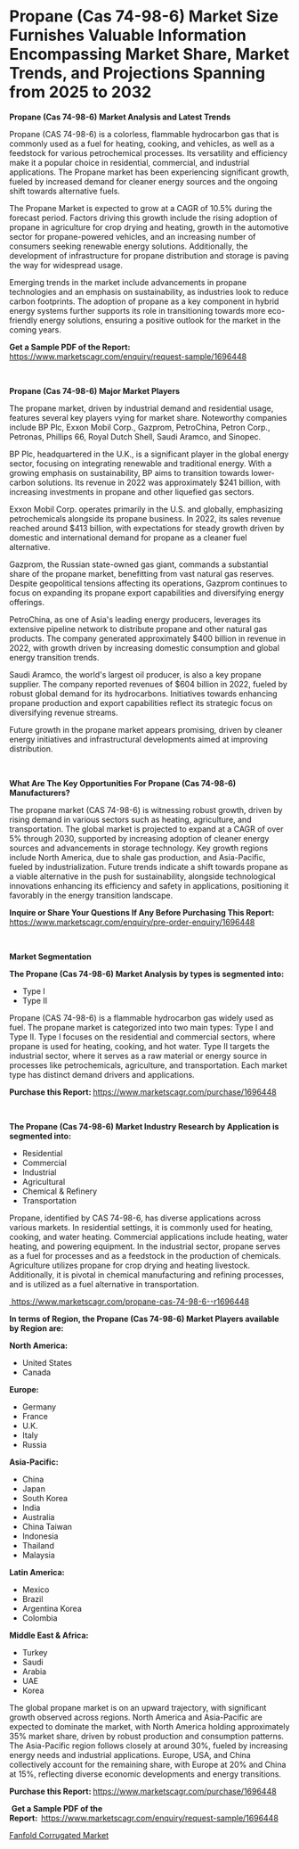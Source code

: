 <p><h1>Propane (Cas 74-98-6) Market Size Furnishes Valuable Information Encompassing Market Share, Market Trends, and Projections Spanning from 2025 to 2032</h1></p><p><strong>Propane (Cas 74-98-6) Market Analysis and Latest Trends</strong></p>
<p><p>Propane (CAS 74-98-6) is a colorless, flammable hydrocarbon gas that is commonly used as a fuel for heating, cooking, and vehicles, as well as a feedstock for various petrochemical processes. Its versatility and efficiency make it a popular choice in residential, commercial, and industrial applications. The Propane market has been experiencing significant growth, fueled by increased demand for cleaner energy sources and the ongoing shift towards alternative fuels.</p><p>The Propane Market is expected to grow at a CAGR of 10.5% during the forecast period. Factors driving this growth include the rising adoption of propane in agriculture for crop drying and heating, growth in the automotive sector for propane-powered vehicles, and an increasing number of consumers seeking renewable energy solutions. Additionally, the development of infrastructure for propane distribution and storage is paving the way for widespread usage. </p><p>Emerging trends in the market include advancements in propane technologies and an emphasis on sustainability, as industries look to reduce carbon footprints. The adoption of propane as a key component in hybrid energy systems further supports its role in transitioning towards more eco-friendly energy solutions, ensuring a positive outlook for the market in the coming years.</p></p>
<p><strong>Get a Sample PDF of the Report:&nbsp;</strong> <a href="https://www.marketscagr.com/enquiry/request-sample/1696448?utm_campaign=3440&utm_medium=2&utm_source=Github&utm_content=ia&utm_term=27032025&utm_id=propane-cas-74-98-6">https://www.marketscagr.com/enquiry/request-sample/1696448</a></p>
<p>&nbsp;</p>
<p><strong>Propane (Cas 74-98-6) Major Market Players</strong></p>
<p><p>The propane market, driven by industrial demand and residential usage, features several key players vying for market share. Noteworthy companies include BP Plc, Exxon Mobil Corp., Gazprom, PetroChina, Petron Corp., Petronas, Phillips 66, Royal Dutch Shell, Saudi Aramco, and Sinopec.</p><p>BP Plc, headquartered in the U.K., is a significant player in the global energy sector, focusing on integrating renewable and traditional energy. With a growing emphasis on sustainability, BP aims to transition towards lower-carbon solutions. Its revenue in 2022 was approximately $241 billion, with increasing investments in propane and other liquefied gas sectors.</p><p>Exxon Mobil Corp. operates primarily in the U.S. and globally, emphasizing petrochemicals alongside its propane business. In 2022, its sales revenue reached around $413 billion, with expectations for steady growth driven by domestic and international demand for propane as a cleaner fuel alternative.</p><p>Gazprom, the Russian state-owned gas giant, commands a substantial share of the propane market, benefitting from vast natural gas reserves. Despite geopolitical tensions affecting its operations, Gazprom continues to focus on expanding its propane export capabilities and diversifying energy offerings.</p><p>PetroChina, as one of Asia's leading energy producers, leverages its extensive pipeline network to distribute propane and other natural gas products. The company generated approximately $400 billion in revenue in 2022, with growth driven by increasing domestic consumption and global energy transition trends.</p><p>Saudi Aramco, the world's largest oil producer, is also a key propane supplier. The company reported revenues of $604 billion in 2022, fueled by robust global demand for its hydrocarbons. Initiatives towards enhancing propane production and export capabilities reflect its strategic focus on diversifying revenue streams.</p><p>Future growth in the propane market appears promising, driven by cleaner energy initiatives and infrastructural developments aimed at improving distribution.</p></p>
<p>&nbsp;</p>
<p><strong>What Are The Key Opportunities For Propane (Cas 74-98-6) Manufacturers?</strong></p>
<p><p>The propane market (CAS 74-98-6) is witnessing robust growth, driven by rising demand in various sectors such as heating, agriculture, and transportation. The global market is projected to expand at a CAGR of over 5% through 2030, supported by increasing adoption of cleaner energy sources and advancements in storage technology. Key growth regions include North America, due to shale gas production, and Asia-Pacific, fueled by industrialization. Future trends indicate a shift towards propane as a viable alternative in the push for sustainability, alongside technological innovations enhancing its efficiency and safety in applications, positioning it favorably in the energy transition landscape.</p></p>
<p><strong>Inquire or Share Your Questions If Any Before Purchasing This Report:</strong> <a href="https://www.marketscagr.com/enquiry/pre-order-enquiry/1696448?utm_campaign=3440&utm_medium=2&utm_source=Github&utm_content=ia&utm_term=27032025&utm_id=propane-cas-74-98-6">https://www.marketscagr.com/enquiry/pre-order-enquiry/1696448</a></p>
<p>&nbsp;</p>
<p><strong>Market Segmentation</strong></p>
<p><strong>The Propane (Cas 74-98-6) Market Analysis by types is segmented into:</strong></p>
<p><ul><li>Type I</li><li>Type II</li></ul></p>
<p><p>Propane (CAS 74-98-6) is a flammable hydrocarbon gas widely used as fuel. The propane market is categorized into two main types: Type I and Type II. Type I focuses on the residential and commercial sectors, where propane is used for heating, cooking, and hot water. Type II targets the industrial sector, where it serves as a raw material or energy source in processes like petrochemicals, agriculture, and transportation. Each market type has distinct demand drivers and applications.</p></p>
<p><strong>Purchase this Report:&nbsp;</strong><a href="https://www.marketscagr.com/purchase/1696448?utm_campaign=3440&utm_medium=2&utm_source=Github&utm_content=ia&utm_term=27032025&utm_id=propane-cas-74-98-6">https://www.marketscagr.com/purchase/1696448</a></p>
<p>&nbsp;</p>
<p><strong>The Propane (Cas 74-98-6) Market Industry Research by Application is segmented into:</strong></p>
<p><ul><li>Residential</li><li>Commercial</li><li>Industrial</li><li>Agricultural</li><li>Chemical & Refinery</li><li>Transportation</li></ul></p>
<p><p>Propane, identified by CAS 74-98-6, has diverse applications across various markets. In residential settings, it is commonly used for heating, cooking, and water heating. Commercial applications include heating, water heating, and powering equipment. In the industrial sector, propane serves as a fuel for processes and as a feedstock in the production of chemicals. Agriculture utilizes propane for crop drying and heating livestock. Additionally, it is pivotal in chemical manufacturing and refining processes, and is utilized as a fuel alternative in transportation.</p></p>
<p><a href="https://www.marketscagr.com/propane-cas-74-98-6--r1696448?utm_campaign=3440&utm_medium=2&utm_source=Github&utm_content=ia&utm_term=27032025&utm_id=propane-cas-74-98-6">&nbsp;https://www.marketscagr.com/propane-cas-74-98-6--r1696448</a></p>
<p><strong>In terms of Region, the Propane (Cas 74-98-6) Market Players available by Region are:</strong></p>
<p>
    <p> <strong> North America: </strong>
        <ul>
            <li>United States</li>
            <li>Canada</li>
        </ul>
        </p> 
    <p> <strong> Europe: </strong>
        <ul>
            <li>Germany</li>
            <li>France</li>
            <li>U.K.</li>
            <li>Italy</li>
            <li>Russia</li>
        </ul>
        </p> 
    <p> <strong> Asia-Pacific: </strong>
        <ul>
            <li>China</li>
            <li>Japan</li>
            <li>South Korea</li>
            <li>India</li>
            <li>Australia</li>
            <li>China Taiwan</li>
            <li>Indonesia</li>
            <li>Thailand</li>
            <li>Malaysia</li>
        </ul>
        </p> 
    <p> <strong> Latin America: </strong>
        <ul>
            <li>Mexico</li>
            <li>Brazil</li>
            <li>Argentina Korea</li>
            <li>Colombia</li>
        </ul>
        </p> 
    <p> <strong> Middle East & Africa: </strong>
        <ul>
            <li>Turkey</li>
            <li>Saudi</li>
            <li>Arabia</li>
            <li>UAE</li>
            <li>Korea</li>
        </ul>
    </p>
    </p>
<p><p>The global propane market is on an upward trajectory, with significant growth observed across regions. North America and Asia-Pacific are expected to dominate the market, with North America holding approximately 35% market share, driven by robust production and consumption patterns. The Asia-Pacific region follows closely at around 30%, fueled by increasing energy needs and industrial applications. Europe, USA, and China collectively account for the remaining share, with Europe at 20% and China at 15%, reflecting diverse economic developments and energy transitions.</p></p>
<p><strong>Purchase this Report: </strong><a href="https://www.marketscagr.com/purchase/1696448?utm_campaign=3440&utm_medium=2&utm_source=Github&utm_content=ia&utm_term=27032025&utm_id=propane-cas-74-98-6">https://www.marketscagr.com/purchase/1696448</a></p>
<p>&nbsp;<strong>Get a Sample PDF of the Report:&nbsp;&nbsp;</strong><a href="https://www.marketscagr.com/enquiry/request-sample/1696448?utm_campaign=3440&utm_medium=2&utm_source=Github&utm_content=ia&utm_term=27032025&utm_id=propane-cas-74-98-6">https://www.marketscagr.com/enquiry/request-sample/1696448</a></p>
<p><strong></strong></p>
<p><p><a href="https://github.com/fraryatena85/Market-Research-Report-List-1/blob/main/fanfold-corrugated-market.md?utm_campaign=3440&utm_medium=2&utm_source=Github&utm_content=ia&utm_term=27032025&utm_id=propane-cas-74-98-6">Fanfold Corrugated Market</a></p></p>